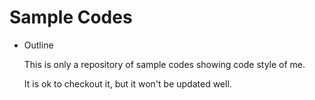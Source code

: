 # Sample Codes

- Outline

  This is only a repository of sample codes showing code style of me.

  It is ok to checkout it, but it won't be updated well.